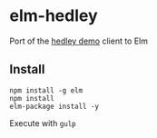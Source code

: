 # elm-hedley

Port of the [hedley demo](http://hedley-demo.gizra.com/) client to Elm

## Install

```
npm install -g elm
npm install
elm-package install -y
```

Execute with `gulp`

